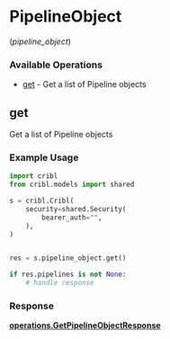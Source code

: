 # PipelineObject
(*pipeline_object*)

### Available Operations

* [get](#get) - Get a list of Pipeline objects

## get

Get a list of Pipeline objects

### Example Usage

```python
import cribl
from cribl.models import shared

s = cribl.Cribl(
    security=shared.Security(
        bearer_auth="",
    ),
)


res = s.pipeline_object.get()

if res.pipelines is not None:
    # handle response
```


### Response

**[operations.GetPipelineObjectResponse](../../models/operations/getpipelineobjectresponse.md)**

